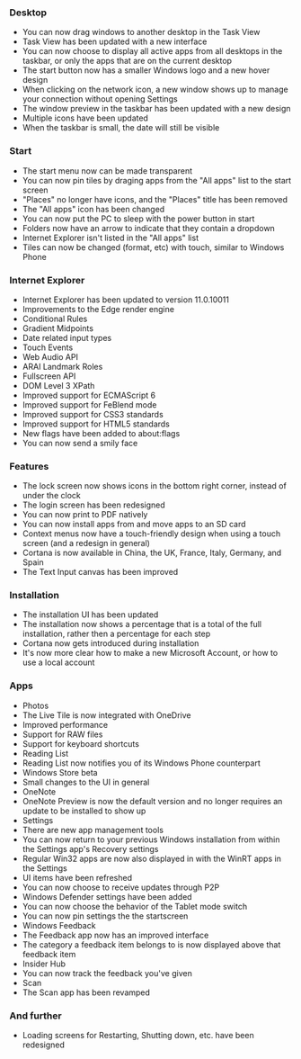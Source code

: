 ### Desktop
- You can now drag windows to another desktop in the Task View
- Task View has been updated with a new interface
- You can now choose to display all active apps from all desktops in the taskbar, or only the apps that are on the current desktop
- The start button now has a smaller Windows logo and a new hover design
- When clicking on the network icon, a new window shows up to manage your connection without opening Settings
- The window preview in the taskbar has been updated with a new design
- Multiple icons have been updated
- When the taskbar is small, the date will still be visible

### Start
- The start menu now can be made transparent
- You can now pin tiles by draging apps from the "All apps" list to the start screen
- "Places" no longer have icons, and the "Places" title has been removed
- The "All apps" icon has been changed
- You can now put the PC to sleep with the power button in start
- Folders now have an arrow to indicate that they contain a dropdown
- Internet Explorer isn't listed in the "All apps" list
- Tiles can now be changed (format, etc) with touch, similar to Windows Phone

### Internet Explorer
- Internet Explorer has been updated to version 11.0.10011
- Improvements to the Edge render engine
 - Conditional Rules
 - Gradient Midpoints
 - Date related input types
 - Touch Events
 - Web Audio API
 - ARAI Landmark Roles
 - Fullscreen API
 - DOM Level 3 XPath
 - Improved support for ECMAScript 6
 - Improved support for FeBlend mode
 - Improved support for CSS3 standards
 - Improved support for HTML5 standards
- New flags have been added to about:flags
- You can now send a smily face

### Features
- The lock screen now shows icons in the bottom right corner, instead of under the clock
- The login screen has been redesigned
- You can now print to PDF natively
- You can now install apps from and move apps to an SD card
- Context menus now have a touch-friendly design when using a touch screen (and a redesign in general)
- Cortana is now available in China, the UK, France, Italy, Germany, and Spain
- The Text Input canvas has been improved

### Installation
- The installation UI has been updated
- The installation now shows a percentage that is a total of the full installation, rather then a percentage for each step
- Cortana now gets introduced during installation
- It's now more clear how to make a new Microsoft Account, or how to use a local account

### Apps
- Photos
 - The Live Tile is now integrated with OneDrive
 - Improved performance
 - Support for RAW files
 - Support for keyboard shortcuts
- Reading List
 - Reading List now notifies you of its Windows Phone counterpart
- Windows Store beta
 - Small changes to the UI in general
- OneNote
 - OneNote Preview is now the default version and no longer requires an update to be installed to show up
- Settings
 - There are new app management tools
 - You can now return to your previous Windows installation from within the Settings app's Recovery settings
 - Regular Win32 apps are now also displayed in with the WinRT apps in the Settings
 - UI items have been refreshed
 - You can now choose to receive updates through P2P
 - Windows Defender settings have been added
 - You can now choose the behavior of the Tablet mode switch
 - You can now pin settings the the startscreen
- Windows Feedback
 - The Feedback app now has an improved interface
 - The category a feedback item belongs to is now displayed above that feedback item
- Insider Hub
 - You can now track the feedback you've given
- Scan
 - The Scan app has been revamped

### And further
- Loading screens for Restarting, Shutting down, etc. have been redesigned